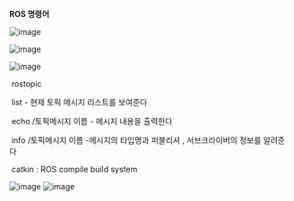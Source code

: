 **ROS 명령어**

![image](https://user-images.githubusercontent.com/48343629/57897031-8c892c80-788e-11e9-9911-d1ef3e57108e.png)

![image](https://user-images.githubusercontent.com/48343629/57897041-96ab2b00-788e-11e9-8e68-ecaff34d506f.png)



![image](https://user-images.githubusercontent.com/48343629/57897061-a460b080-788e-11e9-9b18-742c898e1124.png)


​		rostopic 

​		list - 현재 토픽 메시지 리스트를 보여준다

​		echo /토픽메시지 이름 - 메시지 내용을 출력한다

​		info /토픽메시지 이름 -메시지의 타입명과 퍼블리셔 ,  서브크라이버의 정보를 알려준다



​		catkin : ROS compile build system

![image](https://user-images.githubusercontent.com/48343629/57897077-afb3dc00-788e-11e9-8467-1407de2f516b.png)
![image](https://user-images.githubusercontent.com/48343629/57897085-ba6e7100-788e-11e9-871e-22a98eaf9125.png)
